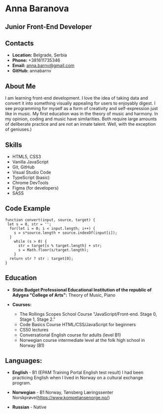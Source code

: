 # Anna Baranova

## Junior Front-End Developer

## Contacts

* **Location:** Belgrade, Serbia
* **Phone:** +381611735346
* **Email:** anna.barnv@gmail.com
* **GitHub:** annabarnv
 
## About Me

I am learning front-end development. I love the idea of taking data and convert it into something visually appealing for users to enjoyably digest. I see programming for myself as a form of creativity and self-expression just like in music. My first education was in the theory of music and harmony. In my opinion, coding and music have similarities. Both require large amounts of deliberate practice and are not an innate talent. Well, with the exception of geniuses.) 


## Skills

* HTML5, CSS3
* Vanilla JavaScript
* Git, GitHub
* Visual Studio Code
* TypeScript (basic)
* Chrome DevTools
* Figma (for developers)
* SASS

## Code Example

```
function convert(input, source, target) {
 let s = 0, str = '';
  for(let i = 0; i < input.length; i++) {
    s = s*source.length + source.indexOf(input[i]);
  }
    while (s > 0) {
      str = target[s % target.length] + str;
      s = Math.floor(s/target.length);
    }
  return str ? str : target[0];
}

```

## Education 

* **State Budget Professional Educational Institution of the republic of Adygea "College of Arts":** Theory of Music, Piano            

* **Courses:**
    - The Rollings Scopes School Course "JavaScript/Front-end. Stage 0, Stage 1, Stage 2."
    - Code Basics Course HTML/CSS/JavaScript for beginners
    - CS50 lectures
    - Conversational English course for adults (level B1)
    - Norwegian course intermediate level at the folk high school in Norway (B1)
    
## Languages:

* **English** - B1 (EPAM Training Portal English test result)
I had been practicing English when I lived in Norway on a cultural exchange program.

* **Norwegian** - B1 Norway, Tønsberg Læringssenter Norskprøve(https://www.kompetansenorge.no/)

* **Russian** - Native
